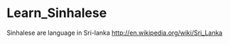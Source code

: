 Learn_Sinhalese
===============

Sinhalese are language in Sri-lanka  http://en.wikipedia.org/wiki/Sri_Lanka